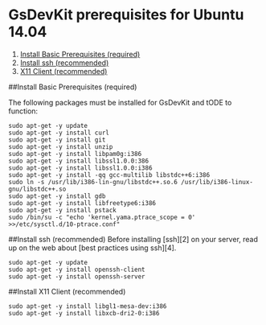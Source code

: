 # GsDevKit prerequisites for Ubuntu 14.04 

1. [Install Basic Prerequisites (required)](#install-basic-prerequisites-required)
3. [Install ssh (recommended)](#install-ssh-recommended)
4. [X11 Client (recommended)](#install-x11-client-recommended)

##Install Basic Prerequisites (required)

The following packages must be installed for GsDevKit and tODE to function:

```
sudo apt-get -y update
sudo apt-get -y install curl
sudo apt-get -y install git
sudo apt-get -y install unzip
sudo apt-get -y install libpam0g:i386
sudo apt-get -y install libssl1.0.0:386
sudo apt-get -y install libssl1.0.0:i386
sudo apt-get -y install -qq gcc-multilib libstdc++6:i386
sudo ln -s /usr/lib/i386-lin-gnu/libstdc++.so.6 /usr/lib/i386-linux-gnu/libstdc++.so
sudo apt-get -y install gdb
sudo apt-get -y install libfreetype6:i386
sudo apt-get -y install pstack
sudo /bin/su -c "echo 'kernel.yama.ptrace_scope = 0' >>/etc/sysctl.d/10-ptrace.conf"
```

##Install ssh (recommended)
Before installing [ssh][2] on your server, read up on the web about [best practices using ssh][4].

```
sudo apt-get -y update
sudo apt-get -y install openssh-client
sudo apt-get -y install openssh-server
```

##Install X11 Client (recommended)

```
sudo apt-get -y install libgl1-mesa-dev:i386
sudo apt-get -y install libxcb-dri2-0:i386
```

